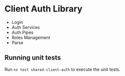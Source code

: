 # Client Auth Library
* Login 
* Auth Services
* Auth Pipes
* Roles Management
* Parse

## Running unit tests

Run `nx test shared-client-auth` to execute the unit tests.
